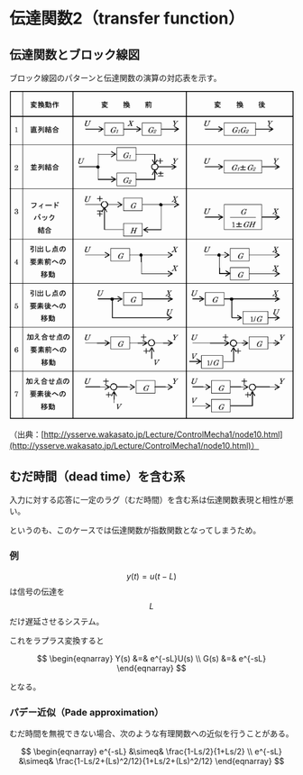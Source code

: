 # 伝達関数2（transfer function）

## 伝達関数とブロック線図

ブロック線図のパターンと伝達関数の演算の対応表を示す。

![alt text](fig2.png)

（出典：[http://ysserve.wakasato.jp/Lecture/ControlMecha1/node10.html](http://ysserve.wakasato.jp/Lecture/ControlMecha1/node10.html)）

## むだ時間（dead time）を含む系

入力に対する応答に一定のラグ（むだ時間）を含む系は伝達関数表現と相性が悪い。

というのも、このケースでは伝達関数が指数関数となってしまうため。

### 例

$$y(t) = u(t-L)$$ は信号の伝達を $$L$$ だけ遅延させるシステム。

これをラプラス変換すると

$$
\begin{eqnarray}
  Y(s) &=& e^{-sL}U(s) \\
  G(s) &=& e^{-sL}
\end{eqnarray}
$$

となる。

### パデー近似（Pade approximation）

むだ時間を無視できない場合、次のような有理関数への近似を行うことがある。

$$
\begin{eqnarray}
  e^{-sL} &\simeq& \frac{1-Ls/2}{1+Ls/2} \\
  e^{-sL} &\simeq& \frac{1-Ls/2+(Ls)^2/12}{1+Ls/2+(Ls)^2/12}
\end{eqnarray}
$$
